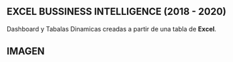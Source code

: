 ## EXCEL BUSSINESS INTELLIGENCE (2018 - 2020)

Dashboard y Tabalas Dinamicas creadas a partir de una tabla de **Excel**.


## IMAGEN
